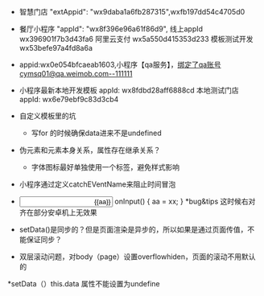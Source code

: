 ﻿
* 智慧门店 "extAppid": "wx9daba1a6fb287315",wxfb197dd54c4705d0

* 餐厅小程序  "appId": "wx8f396e96a61f86d9",  线上appId wx396901f7b3d43fa6 阿里云支付 wx5a550d415353d233 模板测试开发 wx53befe97a4fd8a6a 
* appid:wx0e054bfcaeab1603,小程序【qa服务】，绑定了qa账号cymsq01@qa.weimob.com--111111

* 小程序最新本地开发模板 appId: wx8fdbd28aff6888cd 本地测试门店 appId: wx6e79ebf9c83d3cb4
* 自定义模板里的坑
  * 写for 的时候确保data进来不是undefined

* 伪元素和元素本身关系，属性存在继承关系？ 
  * 字体图标最好单独使用一个标签，避免样式影响

* 小程序通过定义catchEVentName来阻止时间冒泡

* <input style="text-align: right;" value={{aa}} bindinput="onInput" >   
	onInput() {
		aa = xx;
	}
  *bug&tips  这时候右对齐在部分安卓机上无效果

* setData()是同步的？但是页面渲染是异步的，所以如果是通过页面传值，不能保证同步？

* 双层滚动问题，对body（page）设置overflowhiden，页面的滚动不用默认的

*setData（）this.data 属性不能设置为undefine
